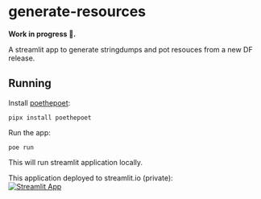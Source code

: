 # generate-resources

**Work in progress :construction:.**

A streamlit app to generate stringdumps and pot resouces from a new DF release.

## Running

Install [poethepoet](https://github.com/nat-n/poethepoet):
```
pipx install poethepoet
```

Run the app:
```
poe run
```
This will run streamlit application locally.

This application deployed to streamlit.io (private):  
[![Streamlit App](https://static.streamlit.io/badges/streamlit_badge_black_white.svg)](https://dfint-generate-resources.streamlit.app/)
